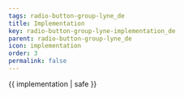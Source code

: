 ```yaml
---
tags: radio-button-group-lyne_de
title: Implementation
key: radio-button-group-lyne-implementation_de
parent: radio-button-group-lyne_de
icon: implementation
order: 3
permalink: false  
---
```

 {{ implementation | safe }}


